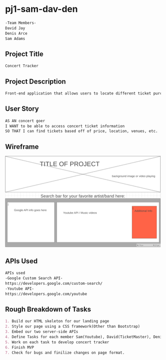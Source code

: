# pj1-sam-dav-den

```md
-Team Members-
David Jay
Denis Arce
Sam Adams
```

## Project Title

```md
Concert Tracker
```

## Project Description

```md
Front-end application that allows users to locate different ticket purchasing sites using our Google custom search API and provides them with other data and resources using our Youtube API.
```

## User Story

```md
AS AN concert goer
I WANT to be able to access concert ticket information
SO THAT I can find tickets based off of price, location, venues, etc.
```

## Wireframe

![wireframe](/wireframe1.png)

## APIs Used

```md
APIs used
-Google Custom Search API-
https://developers.google.com/custom-search/
-Youtube API-
https://developers.google.com/youtube
```

## Rough Breakdown of Tasks

```md
1. Build our HTML skeleton for our landing page
2. Style our page using a CSS framework(Other than Bootstrap)
3. Embed our two server-side APIs
4. Define Tasks for each member Sam(Youtube), David(TicketMaster), Denis(Foundation), 
5. Work on each task to develop concert tracker
6. Finish MVP
7. Check for bugs and finilize changes on page format.
```
